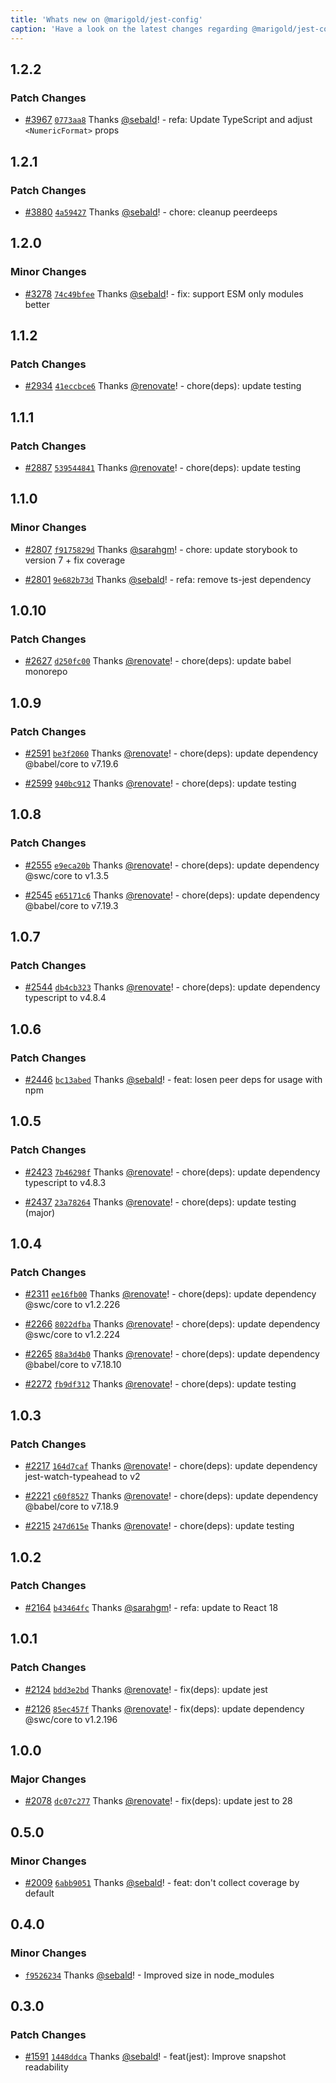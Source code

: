 ```yaml
---
title: 'Whats new on @marigold/jest-config'
caption: 'Have a look on the latest changes regarding @marigold/jest-config'
---
```


## 1.2.2

### Patch Changes

- [#3967](https://github.com/marigold-ui/marigold/pull/3967) [`0773aa8`](https://github.com/marigold-ui/marigold/commit/0773aa8cd6ee71faf4f0d04f80f33cbe7fc56202) Thanks [@sebald](https://github.com/sebald)! - refa: Update TypeScript and adjust `<NumericFormat>` props

## 1.2.1

### Patch Changes

- [#3880](https://github.com/marigold-ui/marigold/pull/3880) [`4a59427`](https://github.com/marigold-ui/marigold/commit/4a59427fc1d4c14b1971c07778de1977cdde5dda) Thanks [@sebald](https://github.com/sebald)! - chore: cleanup peerdeeps

## 1.2.0

### Minor Changes

- [#3278](https://github.com/marigold-ui/marigold/pull/3278) [`74c49bfee`](https://github.com/marigold-ui/marigold/commit/74c49bfeed05cf2e20cf2c93ff59654002e4e747) Thanks [@sebald](https://github.com/sebald)! - fix: support ESM only modules better

## 1.1.2

### Patch Changes

- [#2934](https://github.com/marigold-ui/marigold/pull/2934) [`41eccbce6`](https://github.com/marigold-ui/marigold/commit/41eccbce6e78e33e3c769adb5dd4b52a7ad43c92) Thanks [@renovate](https://github.com/apps/renovate)! - chore(deps): update testing

## 1.1.1

### Patch Changes

- [#2887](https://github.com/marigold-ui/marigold/pull/2887) [`539544841`](https://github.com/marigold-ui/marigold/commit/53954484120a34460ddb5bb6f3b3bc7106f2ce63) Thanks [@renovate](https://github.com/apps/renovate)! - chore(deps): update testing

## 1.1.0

### Minor Changes

- [#2807](https://github.com/marigold-ui/marigold/pull/2807) [`f9175829d`](https://github.com/marigold-ui/marigold/commit/f9175829db6ab268a6c9620430a99a69d0d57c7c) Thanks [@sarahgm](https://github.com/sarahgm)! - chore: update storybook to version 7 + fix coverage

- [#2801](https://github.com/marigold-ui/marigold/pull/2801) [`9e682b73d`](https://github.com/marigold-ui/marigold/commit/9e682b73dafd03ca59df1f4aba71cc284a7df296) Thanks [@sebald](https://github.com/sebald)! - refa: remove ts-jest dependency

## 1.0.10

### Patch Changes

- [#2627](https://github.com/marigold-ui/marigold/pull/2627) [`d250fc00`](https://github.com/marigold-ui/marigold/commit/d250fc0041f2beca498107d3e60e2d50e9ffb293) Thanks [@renovate](https://github.com/apps/renovate)! - chore(deps): update babel monorepo

## 1.0.9

### Patch Changes

- [#2591](https://github.com/marigold-ui/marigold/pull/2591) [`be3f2060`](https://github.com/marigold-ui/marigold/commit/be3f20600b195f62d8d5bc1b784329d7bf152d9a) Thanks [@renovate](https://github.com/apps/renovate)! - chore(deps): update dependency @babel/core to v7.19.6

- [#2599](https://github.com/marigold-ui/marigold/pull/2599) [`940bc912`](https://github.com/marigold-ui/marigold/commit/940bc912d30b311e275174bc6ada34a996e8c767) Thanks [@renovate](https://github.com/apps/renovate)! - chore(deps): update testing

## 1.0.8

### Patch Changes

- [#2555](https://github.com/marigold-ui/marigold/pull/2555) [`e9eca20b`](https://github.com/marigold-ui/marigold/commit/e9eca20b13f087edf6897fd90c49460ec258f257) Thanks [@renovate](https://github.com/apps/renovate)! - chore(deps): update dependency @swc/core to v1.3.5

- [#2545](https://github.com/marigold-ui/marigold/pull/2545) [`e65171c6`](https://github.com/marigold-ui/marigold/commit/e65171c6b30f0091491a7e0394e5ddafc0d72bf4) Thanks [@renovate](https://github.com/apps/renovate)! - chore(deps): update dependency @babel/core to v7.19.3

## 1.0.7

### Patch Changes

- [#2544](https://github.com/marigold-ui/marigold/pull/2544) [`db4cb323`](https://github.com/marigold-ui/marigold/commit/db4cb323ed6b58fac1ba424ca50349bdb981bc6b) Thanks [@renovate](https://github.com/apps/renovate)! - chore(deps): update dependency typescript to v4.8.4

## 1.0.6

### Patch Changes

- [#2446](https://github.com/marigold-ui/marigold/pull/2446) [`bc13abed`](https://github.com/marigold-ui/marigold/commit/bc13abedb3abc56cf6e1cc9ea8725b99c9eb9468) Thanks [@sebald](https://github.com/sebald)! - feat: losen peer deps for usage with npm

## 1.0.5

### Patch Changes

- [#2423](https://github.com/marigold-ui/marigold/pull/2423) [`7b46298f`](https://github.com/marigold-ui/marigold/commit/7b46298f0461fa07947768fe6caba0f9645a9ea9) Thanks [@renovate](https://github.com/apps/renovate)! - chore(deps): update dependency typescript to v4.8.3

- [#2437](https://github.com/marigold-ui/marigold/pull/2437) [`23a78264`](https://github.com/marigold-ui/marigold/commit/23a78264cf713ebf439c264a45ff946fd58472de) Thanks [@renovate](https://github.com/apps/renovate)! - chore(deps): update testing (major)

## 1.0.4

### Patch Changes

- [#2311](https://github.com/marigold-ui/marigold/pull/2311) [`ee16fb00`](https://github.com/marigold-ui/marigold/commit/ee16fb0036ee6e19e3d0a98e3ecc5f87db382cdf) Thanks [@renovate](https://github.com/apps/renovate)! - chore(deps): update dependency @swc/core to v1.2.226

* [#2266](https://github.com/marigold-ui/marigold/pull/2266) [`8022dfba`](https://github.com/marigold-ui/marigold/commit/8022dfba77317d2fd0ff263942b92a57be276505) Thanks [@renovate](https://github.com/apps/renovate)! - chore(deps): update dependency @swc/core to v1.2.224

- [#2265](https://github.com/marigold-ui/marigold/pull/2265) [`88a3d4b0`](https://github.com/marigold-ui/marigold/commit/88a3d4b030e67e46a4af429b01a884195601b7a2) Thanks [@renovate](https://github.com/apps/renovate)! - chore(deps): update dependency @babel/core to v7.18.10

* [#2272](https://github.com/marigold-ui/marigold/pull/2272) [`fb9df312`](https://github.com/marigold-ui/marigold/commit/fb9df312e50a5d4be27a528e339f0d2c5768324d) Thanks [@renovate](https://github.com/apps/renovate)! - chore(deps): update testing

## 1.0.3

### Patch Changes

- [#2217](https://github.com/marigold-ui/marigold/pull/2217) [`164d7caf`](https://github.com/marigold-ui/marigold/commit/164d7caf24ab4b14060bc6af73e230d981d30a83) Thanks [@renovate](https://github.com/apps/renovate)! - chore(deps): update dependency jest-watch-typeahead to v2

* [#2221](https://github.com/marigold-ui/marigold/pull/2221) [`c60f8527`](https://github.com/marigold-ui/marigold/commit/c60f8527cc4d61c3b7d8eeb2ec29a0cd7679e8dc) Thanks [@renovate](https://github.com/apps/renovate)! - chore(deps): update dependency @babel/core to v7.18.9

- [#2215](https://github.com/marigold-ui/marigold/pull/2215) [`247d615e`](https://github.com/marigold-ui/marigold/commit/247d615e9b127c3f2a94d0ad7561c09d11000366) Thanks [@renovate](https://github.com/apps/renovate)! - chore(deps): update testing

## 1.0.2

### Patch Changes

- [#2164](https://github.com/marigold-ui/marigold/pull/2164) [`b43464fc`](https://github.com/marigold-ui/marigold/commit/b43464fce6f7e2662b27313c6f74190e8c0f540f) Thanks [@sarahgm](https://github.com/sarahgm)! - refa: update to React 18

## 1.0.1

### Patch Changes

- [#2124](https://github.com/marigold-ui/marigold/pull/2124) [`bdd3e2bd`](https://github.com/marigold-ui/marigold/commit/bdd3e2bd04af7e1419b4264935967bf2e3990040) Thanks [@renovate](https://github.com/apps/renovate)! - fix(deps): update jest

* [#2126](https://github.com/marigold-ui/marigold/pull/2126) [`85ec457f`](https://github.com/marigold-ui/marigold/commit/85ec457f974d9ffa326330096b0532c32b1ca37a) Thanks [@renovate](https://github.com/apps/renovate)! - fix(deps): update dependency @swc/core to v1.2.196

## 1.0.0

### Major Changes

- [#2078](https://github.com/marigold-ui/marigold/pull/2078) [`dc07c277`](https://github.com/marigold-ui/marigold/commit/dc07c2773c8c248eb47f02b08a3df3048fd4261c) Thanks [@renovate](https://github.com/apps/renovate)! - fix(deps): update jest to 28

## 0.5.0

### Minor Changes

- [#2009](https://github.com/marigold-ui/marigold/pull/2009) [`6abb9051`](https://github.com/marigold-ui/marigold/commit/6abb90515312af180fe799a61e97ced49dfce4e6) Thanks [@sebald](https://github.com/sebald)! - feat: don't collect coverage by default

## 0.4.0

### Minor Changes

- [`f9526234`](https://github.com/marigold-ui/marigold/commit/f9526234257a149b12c14191a524691470da3942) Thanks [@sebald](https://github.com/sebald)! - Improved size in node_modules

## 0.3.0

### Patch Changes

- [#1591](https://github.com/marigold-ui/marigold/pull/1591) [`1448ddca`](https://github.com/marigold-ui/marigold/commit/1448ddcaa0f647f48b018fa74a8686af30eccc53) Thanks [@sebald](https://github.com/sebald)! - feat(jest): Improve snapshot readability
